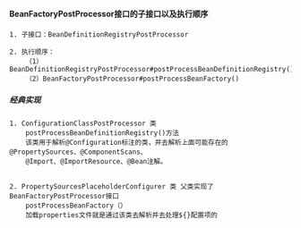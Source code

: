 ####    BeanFactoryPostProcessor接口的子接口以及执行顺序


    1. 子接口：BeanDefinitionRegistryPostProcessor
    
    2. 执行顺序：
        （1）BeanDefinitionRegistryPostProcessor#postProcessBeanDefinitionRegistry()
        （2）BeanFactoryPostProcessor#postProcessBeanFactory()
        
        
        
#####   经典实现
    1. ConfigurationClassPostProcessor 类
        postProcessBeanDefinitionRegistry()方法
        该类用于解析@Configuration标注的类，并去解析上面可能存在的@PropertySources、@ComponentScans、
        @Import、@ImportResource、@Bean注解。
        
        
    2. PropertySourcesPlaceholderConfigurer 类 父类实现了BeanFactoryPostProcessor接口
        postProcessBeanFactory（）
        加载properties文件就是通过该类去解析并去处理${}配置项的